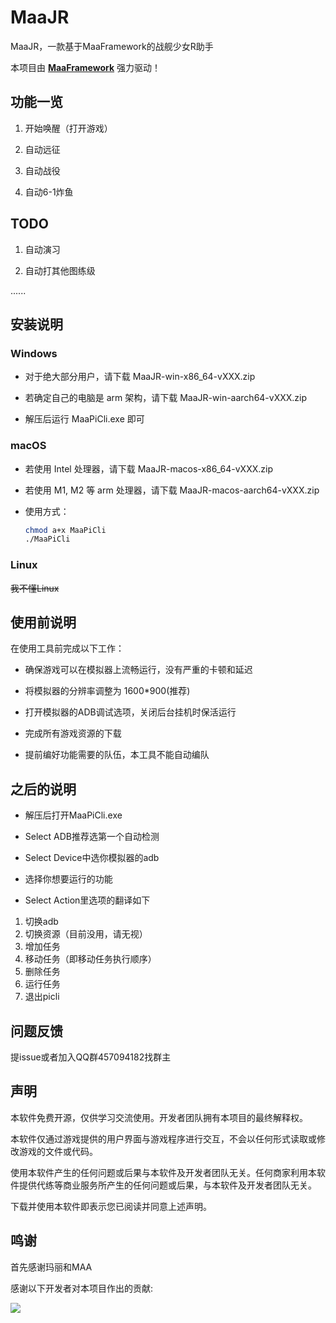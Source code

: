 # MaaJR

MaaJR，一款基于MaaFramework的战舰少女R助手

本项目由 **[MaaFramework](https://github.com/MaaXYZ/MaaFramework)** 强力驱动！

## 功能一览

1. 开始唤醒（打开游戏）

2. 自动远征

3. 自动战役

4. 自动6-1炸鱼

## TODO

1. 自动演习

2. 自动打其他图练级

......

## 安装说明

### Windows

- 对于绝大部分用户，请下载 MaaJR-win-x86_64-vXXX.zip

- 若确定自己的电脑是 arm 架构，请下载 MaaJR-win-aarch64-vXXX.zip

- 解压后运行 MaaPiCli.exe 即可

### macOS

- 若使用 Intel 处理器，请下载 MaaJR-macos-x86_64-vXXX.zip

- 若使用 M1, M2 等 arm 处理器，请下载 MaaJR-macos-aarch64-vXXX.zip

- 使用方式：
  
  ```bash
  chmod a+x MaaPiCli
  ./MaaPiCli
  ```

### Linux

~~我不懂Linux~~

## 使用前说明

在使用工具前完成以下工作：

* 确保游戏可以在模拟器上流畅运行，没有严重的卡顿和延迟

* 将模拟器的分辨率调整为 1600*900(推荐)

* 打开模拟器的ADB调试选项，关闭后台挂机时保活运行

* 完成所有游戏资源的下载 

* 提前编好功能需要的队伍，本工具不能自动编队

## 之后的说明

* 解压后打开MaaPiCli.exe

* Select ADB推荐选第一个自动检测

* Select Device中选你模拟器的adb

* 选择你想要运行的功能

* Select Action里选项的翻译如下

1. 切换adb
2. 切换资源（目前没用，请无视）
3. 增加任务
4. 移动任务（即移动任务执行顺序）
5. 删除任务
6. 运行任务
7. 退出picli

## 问题反馈

提issue或者加入QQ群457094182找群主

## 声明

本软件免费开源，仅供学习交流使用。开发者团队拥有本项目的最终解释权。

本软件仅通过游戏提供的用户界面与游戏程序进行交互，不会以任何形式读取或修改游戏的文件或代码。

使用本软件产生的任何问题或后果与本软件及开发者团队无关。任何商家利用本软件提供代练等商业服务所产生的任何问题或后果，与本软件及开发者团队无关。

下载并使用本软件即表示您已阅读并同意上述声明。

## 鸣谢

首先感谢玛丽和MAA

感谢以下开发者对本项目作出的贡献:

<a href="https://github.com/Saratoga-Official/MaaJR/graphs/contributors">
  <img src="https://contrib.rocks/image?repo=Saratoga-Official/MaaJR&max=1000" />
</a>

